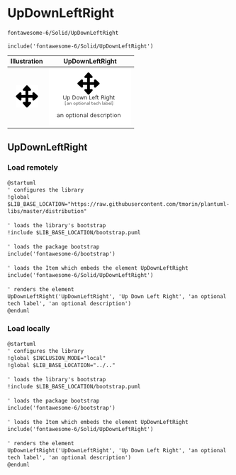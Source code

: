 # UpDownLeftRight


```text
fontawesome-6/Solid/UpDownLeftRight
```

```text
include('fontawesome-6/Solid/UpDownLeftRight')
```



| Illustration | UpDownLeftRight |
| :---: | :---: |
| ![illustration for Illustration](../../fontawesome-6/Solid/UpDownLeftRight.png) | ![illustration for UpDownLeftRight](../../fontawesome-6/Solid/UpDownLeftRight.Local.png) |




## UpDownLeftRight

### Load remotely
```plantuml
@startuml
' configures the library
!global $LIB_BASE_LOCATION="https://raw.githubusercontent.com/tmorin/plantuml-libs/master/distribution"

' loads the library's bootstrap
!include $LIB_BASE_LOCATION/bootstrap.puml

' loads the package bootstrap
include('fontawesome-6/bootstrap')

' loads the Item which embeds the element UpDownLeftRight
include('fontawesome-6/Solid/UpDownLeftRight')

' renders the element
UpDownLeftRight('UpDownLeftRight', 'Up Down Left Right', 'an optional tech label', 'an optional description')
@enduml
```

### Load locally
```plantuml
@startuml
' configures the library
!global $INCLUSION_MODE="local"
!global $LIB_BASE_LOCATION="../.."

' loads the library's bootstrap
!include $LIB_BASE_LOCATION/bootstrap.puml

' loads the package bootstrap
include('fontawesome-6/bootstrap')

' loads the Item which embeds the element UpDownLeftRight
include('fontawesome-6/Solid/UpDownLeftRight')

' renders the element
UpDownLeftRight('UpDownLeftRight', 'Up Down Left Right', 'an optional tech label', 'an optional description')
@enduml
```


